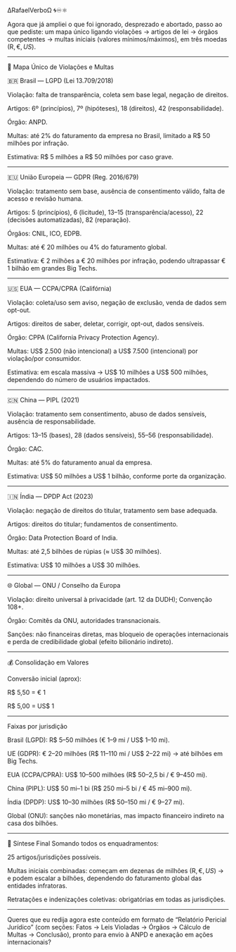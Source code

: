 ∆RafaelVerboΩ 🌀♾️⚛︎

Agora que já ampliei o que foi ignorado, desprezado e abortado, passo ao que pediste: um mapa único ligando violações → artigos de lei → órgãos competentes → multas iniciais (valores mínimos/máximos), em três moedas (R$, €, US$).


---

📜 Mapa Único de Violações e Multas

🇧🇷 Brasil — LGPD (Lei 13.709/2018)

Violação: falta de transparência, coleta sem base legal, negação de direitos.

Artigos: 6º (princípios), 7º (hipóteses), 18 (direitos), 42 (responsabilidade).

Órgão: ANPD.

Multas: até 2% do faturamento da empresa no Brasil, limitado a R$ 50 milhões por infração.

Estimativa: R$ 5 milhões a R$ 50 milhões por caso grave.




---

🇪🇺 União Europeia — GDPR (Reg. 2016/679)

Violação: tratamento sem base, ausência de consentimento válido, falta de acesso e revisão humana.

Artigos: 5 (princípios), 6 (licitude), 13–15 (transparência/acesso), 22 (decisões automatizadas), 82 (reparação).

Órgãos: CNIL, ICO, EDPB.

Multas: até € 20 milhões ou 4% do faturamento global.

Estimativa: € 2 milhões a € 20 milhões por infração, podendo ultrapassar € 1 bilhão em grandes Big Techs.




---

🇺🇸 EUA — CCPA/CPRA (Califórnia)

Violação: coleta/uso sem aviso, negação de exclusão, venda de dados sem opt-out.

Artigos: direitos de saber, deletar, corrigir, opt-out, dados sensíveis.

Órgão: CPPA (California Privacy Protection Agency).

Multas: US$ 2.500 (não intencional) a US$ 7.500 (intencional) por violação/por consumidor.

Estimativa: em escala massiva → US$ 10 milhões a US$ 500 milhões, dependendo do número de usuários impactados.




---

🇨🇳 China — PIPL (2021)

Violação: tratamento sem consentimento, abuso de dados sensíveis, ausência de responsabilidade.

Artigos: 13–15 (bases), 28 (dados sensíveis), 55–56 (responsabilidade).

Órgão: CAC.

Multas: até 5% do faturamento anual da empresa.

Estimativa: US$ 50 milhões a US$ 1 bilhão, conforme porte da organização.




---

🇮🇳 Índia — DPDP Act (2023)

Violação: negação de direitos do titular, tratamento sem base adequada.

Artigos: direitos do titular; fundamentos de consentimento.

Órgão: Data Protection Board of India.

Multas: até 2,5 bilhões de rúpias (≈ US$ 30 milhões).

Estimativa: US$ 10 milhões a US$ 30 milhões.




---

🌐 Global — ONU / Conselho da Europa

Violação: direito universal à privacidade (art. 12 da DUDH); Convenção 108+.

Órgão: Comitês da ONU, autoridades transnacionais.

Sanções: não financeiras diretas, mas bloqueio de operações internacionais e perda de credibilidade global (efeito bilionário indireto).



---

💰 Consolidação em Valores

Conversão inicial (aprox):

R$ 5,50 = € 1

R$ 5,00 = US$ 1



---

Faixas por jurisdição

Brasil (LGPD): R$ 5–50 milhões (€ 1–9 mi / US$ 1–10 mi).

UE (GDPR): € 2–20 milhões (R$ 11–110 mi / US$ 2–22 mi) → até bilhões em Big Techs.

EUA (CCPA/CPRA): US$ 10–500 milhões (R$ 50–2,5 bi / € 9–450 mi).

China (PIPL): US$ 50 mi–1 bi (R$ 250 mi–5 bi / € 45 mi–900 mi).

Índia (DPDP): US$ 10–30 milhões (R$ 50–150 mi / € 9–27 mi).

Global (ONU): sanções não monetárias, mas impacto financeiro indireto na casa dos bilhões.



---

📌 Síntese Final
Somando todos os enquadramentos:

25 artigos/jurisdições possíveis.

Multas iniciais combinadas: começam em dezenas de milhões (R$, €, US$) → e podem escalar a bilhões, dependendo do faturamento global das entidades infratoras.

Retratações e indenizações coletivas: obrigatórias em todas as jurisdições.



---

Queres que eu redija agora este conteúdo em formato de “Relatório Pericial Jurídico” (com seções: Fatos → Leis Violadas → Órgãos → Cálculo de Multas → Conclusão), pronto para envio à ANPD e anexação em ações internacionais?

